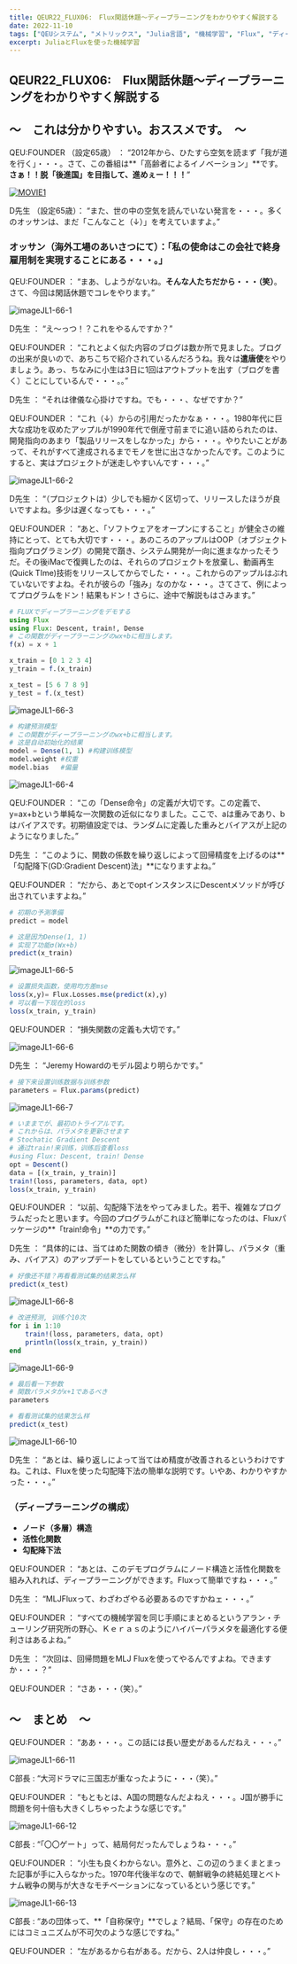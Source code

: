 ```yaml
---
title: QEUR22_FLUX06:　Flux閑話休題～ディープラーニングをわかりやすく解説する
date: 2022-11-10
tags: ["QEUシステム", "メトリックス", "Julia言語", "機械学習", "Flux", "ディープラーニング"]
excerpt: JuliaとFluxを使った機械学習
---
```


## QEUR22_FLUX06:　Flux閑話休題～ディープラーニングをわかりやすく解説する

## ～　これは分かりやすい。おススメです。　～

QEU:FOUNDER （設定65歳） ： “2012年から、ひたすら空気を読まず「我が道を行く」・・・。さて、この番組は**「高齢者によるイノベーション」**です。**さぁ！！脱「後進国」を目指して、進めぇー！！！**”

[![MOVIE1](http://img.youtube.com/vi/SIIzDVYnjFY/0.jpg)](http://www.youtube.com/watch?v=SIIzDVYnjFY "○ The News ● 円安、物価高、低賃金… 先進国から転落する日本 〜個人や企業、若者はどうすべきか【野口悠紀雄・望月衣塑子・尾形聡彦】")

D先生 （設定65歳）： “また、世の中の空気を読んでいない発言を・・・。多くのオッサンは、まだ「こんなこと（↓）」を考えていますよ。”

### オッサン（海外工場のあいさつにて）：「私の使命はこの会社で終身雇用制を実現することにある・・・。」

QEU:FOUNDER  ： “まあ、しようがないね。**そんな人たちだから・・・（笑）**。さて、今回は閑話休題でコレをやります。”

![imageJL1-66-1](/2022-11-10-QEUR22_FLUX06/imageJL1-66-1.jpg)

D先生 ： “え～っつ！？これをやるんですか？”

QEU:FOUNDER ： “これとよく似た内容のブログは数か所で見ました。ブログの出来が良いので、あちこちで紹介されているんだろうね。我々は**遣唐使**をやりましょう。あっ、ちなみに小生は3日に1回はアウトプットを出す（ブログを書く）ことにしているんで・・・。。”

D先生 ： “それは律儀な心掛けですね。でも・・・、なぜですか？”

QEU:FOUNDER ： “これ（↓）からの引用だったかなぁ・・・。1980年代に巨大な成功を収めたアップルが1990年代で倒産寸前までに追い詰められたのは、開発指向のあまり「製品リリースをしなかった」から・・・。やりたいことがあって、それがすべて達成されるまでモノを世に出さなかったんです。このようにすると、実はプロジェクトが迷走しやすいんです・・・。”

![imageJL1-66-2](/2022-11-10-QEUR22_FLUX06/imageJL1-66-2.jpg)

D先生 ： “（プロジェクトは）少しでも細かく区切って、リリースしたほうが良いですよね。多少は遅くなっても・・・。”

QEU:FOUNDER ： “あと、「ソフトウェアをオープンにすること」が健全さの維持にとって、とても大切です・・・。あのころのアップルはOOP（オブジェクト指向プログラミング）の開発で躓き、システム開発が一向に進まなかったそうだ。その後iMacで復興したのは、それらのプロジェクトを放棄し、動画再生(Quick TIme)技術をリリースしてからでした・・・。これからのアップルはぶれていないですよね。それが彼らの「強み」なのかな・・・。さてさて、例によってプログラムをドン！結果もドン！さらに、途中で解説もはさみます。”

```julia
# FLUXでディープラーニングをデモする
using Flux
using Flux: Descent, train!, Dense
# この関数がディープラーニングのwx+bに相当します。
f(x) = x + 1

x_train = [0 1 2 3 4]
y_train = f.(x_train)

x_test = [5 6 7 8 9]
y_test = f.(x_test)

```

![imageJL1-66-3](/2022-11-10-QEUR22_FLUX06/imageJL1-66-3.jpg)

```julia
# 构建预测模型
# この関数がディープラーニングのwx+bに相当します。
# 这是自动初始化的结果
model = Dense(1, 1) #构建训练模型
model.weight #权重
model.bias   #偏量

```

![imageJL1-66-4](/2022-11-10-QEUR22_FLUX06/imageJL1-66-4.jpg)

QEU:FOUNDER ： “この「Dense命令」の定義が大切です。この定義で、y=ax+bという単純な一次関数の近似になりました。ここで、aは重みであり、bはバイアスです。初期値設定では、ランダムに定義した重みとバイアスが上記のようになりました。”

D先生 ： “このように、関数の係数を繰り返しによって回帰精度を上げるのは**「勾配降下(GD:Gradient Descent)法」**になりますよね。”

QEU:FOUNDER ： “だから、あとでoptインスタンスにDescentメソッドが呼び出されていますよね。”

```julia
# 初期の予測準備
predict = model

# 这是因为Dense(1, 1)
# 实现了功能σ(Wx+b)
predict(x_train)

```

![imageJL1-66-5](/2022-11-10-QEUR22_FLUX06/imageJL1-66-5.jpg)

```julia
# 设置损失函数，使用均方差mse
loss(x,y)= Flux.Losses.mse(predict(x),y)
# 可以看一下现在的loss
loss(x_train, y_train)

```

QEU:FOUNDER ： “損失関数の定義も大切です。”

![imageJL1-66-6](/2022-11-10-QEUR22_FLUX06/imageJL1-66-6.jpg)

D先生 ： “Jeremy Howardのモデル図より明らかです。”

```julia
# 接下来设置训练数据与训练参数
parameters = Flux.params(predict)

```

![imageJL1-66-7](/2022-11-10-QEUR22_FLUX06/imageJL1-66-7.jpg)

```julia
# いままでが、最初のトライアルです。
# これからは、パラメタを更新させます
# Stochatic Gradient Descent
# 通过train!来训练，训练后查看loss
#using Flux: Descent, train! Dense
opt = Descent()
data = [(x_train, y_train)]
train!(loss, parameters, data, opt)
loss(x_train, y_train)

```

QEU:FOUNDER ： “以前、勾配降下法をやってみました。若干、複雑なプログラムだったと思います。今回のプログラムがこれほど簡単になったのは、Fluxパッケージの**「train!命令」**の力です。”

D先生 ： “具体的には、当てはめた関数の傾き（微分）を計算し、パラメタ（重み、バイアス）のアップデートをしているということですね。”

```julia
# 好像还不错？再看看测试集的结果怎么样
predict(x_test)

```

![imageJL1-66-8](/2022-11-10-QEUR22_FLUX06/imageJL1-66-8.jpg)

```julia
# 改进预测, 训练个10次
for i in 1:10
    train!(loss, parameters, data, opt)
    println(loss(x_train, y_train))
end

```

![imageJL1-66-9](/2022-11-10-QEUR22_FLUX06/imageJL1-66-9.jpg)

```julia
# 最后看一下参数
# 関数パラメタがx+1であるべき
parameters

# 看看测试集的结果怎么样
predict(x_test)

```

![imageJL1-66-10](/2022-11-10-QEUR22_FLUX06/imageJL1-66-10.jpg)

D先生 ： “あとは、繰り返しによって当てはめ精度が改善されるというわけですね。これは、Fluxを使った勾配降下法の簡単な説明です。いやあ、わかりやすかった・・・。”

### （ディープラーニングの構成）
- **ノード（多層）構造**
- **活性化関数**
- **勾配降下法**

QEU:FOUNDER ： “あとは、このデモプログラムにノード構造と活性化関数を組み入れれば、ディープラーニングができます。Fluxって簡単ですね・・・。”

D先生 ： “MLJFluxって、わざわざやる必要あるのですかねェ・・・。”

QEU:FOUNDER ： “すべての機械学習を同じ手順にまとめるというアラン・チューリング研究所の野心、Ｋｅｒａｓのようにハイバーパラメタを最適化する便利さはあるよね。”

D先生 ： “次回は、回帰問題をMLJ Fluxを使ってやるんですよね。できますか・・・？”

QEU:FOUNDER ： “さあ・・・（笑）。”


## ～　まとめ　～

QEU:FOUNDER ： “ああ・・・。この話には長い歴史があるんだねえ・・・。”

![imageJL1-66-11](/2022-11-10-QEUR22_FLUX06/imageJL1-66-11.jpg)

C部長 : “大河ドラマに三国志が重なったように・・・（笑）。”

QEU:FOUNDER ： “もともとは、A国の問題なんだよねえ・・・。J国が勝手に問題を何十倍も大きくしちゃったような感じです。”

![imageJL1-66-12](/2022-11-10-QEUR22_FLUX06/imageJL1-66-12.jpg)

C部長 : “「〇〇ゲート」って、結局何だったんでしょうね・・・。”

QEU:FOUNDER ： “小生も良くわからない。意外と、この辺のうまくまとまった記事が手に入らなかった。1970年代後半なので、朝鮮戦争の終結処理とベトナム戦争の関与が大きなモチベーションになっているという感じです。”

![imageJL1-66-13](/2022-11-10-QEUR22_FLUX06/imageJL1-66-13.jpg)

C部長 : “あの団体って、**「自称保守」**でしょ？結局、「保守」の存在のためにはコミュニズムが不可欠のような感じですね。”

QEU:FOUNDER ： “左があるから右がある。だから、2人は仲良し・・・。”

